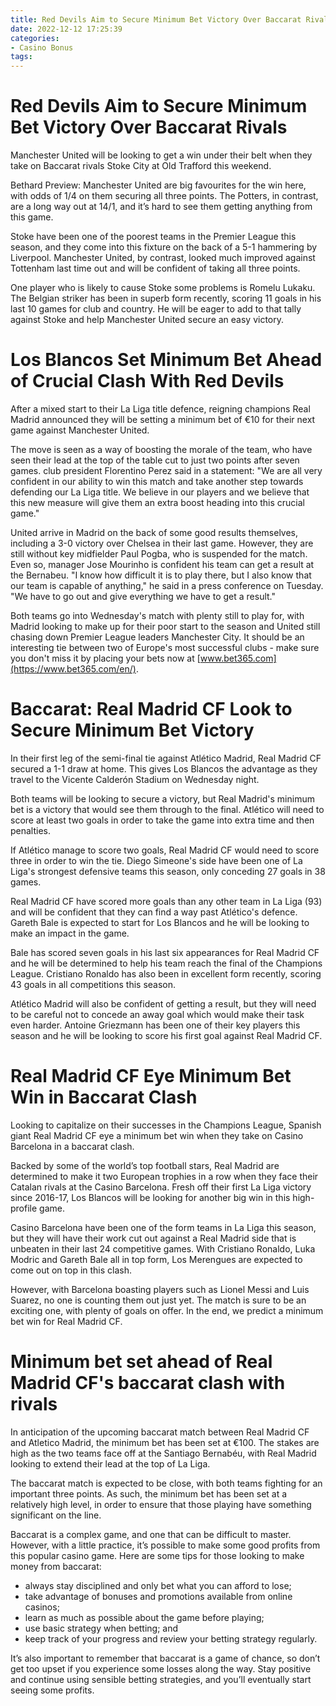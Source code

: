 ```yaml
---
title: Red Devils Aim to Secure Minimum Bet Victory Over Baccarat Rivals
date: 2022-12-12 17:25:39
categories:
- Casino Bonus
tags:
---
```



#  Red Devils Aim to Secure Minimum Bet Victory Over Baccarat Rivals

Manchester United will be looking to get a win under their belt when they take on Baccarat rivals Stoke City at Old Trafford this weekend.

Bethard Preview: Manchester United are big favourites for the win here, with odds of 1/4 on them securing all three points. The Potters, in contrast, are a long way out at 14/1, and it’s hard to see them getting anything from this game.

Stoke have been one of the poorest teams in the Premier League this season, and they come into this fixture on the back of a 5-1 hammering by Liverpool. Manchester United, by contrast, looked much improved against Tottenham last time out and will be confident of taking all three points.

One player who is likely to cause Stoke some problems is Romelu Lukaku. The Belgian striker has been in superb form recently, scoring 11 goals in his last 10 games for club and country. He will be eager to add to that tally against Stoke and help Manchester United secure an easy victory.

#  Los Blancos Set Minimum Bet Ahead of Crucial Clash With Red Devils

After a mixed start to their La Liga title defence, reigning champions Real Madrid announced they will be setting a minimum bet of €10 for their next game against Manchester United.

The move is seen as a way of boosting the morale of the team, who have seen their lead at the top of the table cut to just two points after seven games. club president Florentino Perez said in a statement: "We are all very confident in our ability to win this match and take another step towards defending our La Liga title. We believe in our players and we believe that this new measure will give them an extra boost heading into this crucial game."

United arrive in Madrid on the back of some good results themselves, including a 3-0 victory over Chelsea in their last game. However, they are still without key midfielder Paul Pogba, who is suspended for the match. Even so, manager Jose Mourinho is confident his team can get a result at the Bernabeu. "I know how difficult it is to play there, but I also know that our team is capable of anything," he said in a press conference on Tuesday. "We have to go out and give everything we have to get a result."

Both teams go into Wednesday's match with plenty still to play for, with Madrid looking to make up for their poor start to the season and United still chasing down Premier League leaders Manchester City. It should be an interesting tie between two of Europe's most successful clubs - make sure you don't miss it by placing your bets now at [www.bet365.com](https://www.bet365.com/en/).

#  Baccarat: Real Madrid CF Look to Secure Minimum Bet Victory

In their first leg of the semi-final tie against Atlético Madrid, Real Madrid CF secured a 1-1 draw at home. This gives Los Blancos the advantage as they travel to the Vicente Calderón Stadium on Wednesday night.

Both teams will be looking to secure a victory, but Real Madrid's minimum bet is a victory that would see them through to the final. Atlético will need to score at least two goals in order to take the game into extra time and then penalties.

If Atlético manage to score two goals, Real Madrid CF would need to score three in order to win the tie. Diego Simeone's side have been one of La Liga's strongest defensive teams this season, only conceding 27 goals in 38 games.

Real Madrid CF have scored more goals than any other team in La Liga (93) and will be confident that they can find a way past Atlético's defence. Gareth Bale is expected to start for Los Blancos and he will be looking to make an impact in the game.

Bale has scored seven goals in his last six appearances for Real Madrid CF and he will be determined to help his team reach the final of the Champions League. Cristiano Ronaldo has also been in excellent form recently, scoring 43 goals in all competitions this season.

Atlético Madrid will also be confident of getting a result, but they will need to be careful not to concede an away goal which would make their task even harder. Antoine Griezmann has been one of their key players this season and he will be looking to score his first goal against Real Madrid CF.

#  Real Madrid CF Eye Minimum Bet Win in Baccarat Clash

Looking to capitalize on their successes in the Champions League, Spanish giant Real Madrid CF eye a minimum bet win when they take on Casino Barcelona in a baccarat clash.

Backed by some of the world’s top football stars, Real Madrid are determined to make it two European trophies in a row when they face their Catalan rivals at the Casino Barcelona. Fresh off their first La Liga victory since 2016-17, Los Blancos will be looking for another big win in this high-profile game.

Casino Barcelona have been one of the form teams in La Liga this season, but they will have their work cut out against a Real Madrid side that is unbeaten in their last 24 competitive games. With Cristiano Ronaldo, Luka Modric and Gareth Bale all in top form, Los Merengues are expected to come out on top in this clash.

However, with Barcelona boasting players such as Lionel Messi and Luis Suarez, no one is counting them out just yet. The match is sure to be an exciting one, with plenty of goals on offer. In the end, we predict a minimum bet win for Real Madrid CF.

#  Minimum bet set ahead of Real Madrid CF's baccarat clash with rivals

In anticipation of the upcoming baccarat match between Real Madrid CF and Atletico Madrid, the minimum bet has been set at €100. The stakes are high as the two teams face off at the Santiago Bernabéu, with Real Madrid looking to extend their lead at the top of La Liga.

The baccarat match is expected to be close, with both teams fighting for an important three points. As such, the minimum bet has been set at a relatively high level, in order to ensure that those playing have something significant on the line.

Baccarat is a complex game, and one that can be difficult to master. However, with a little practice, it’s possible to make some good profits from this popular casino game. Here are some tips for those looking to make money from baccarat:

- always stay disciplined and only bet what you can afford to lose;
- take advantage of bonuses and promotions available from online casinos;
- learn as much as possible about the game before playing;
- use basic strategy when betting; and
- keep track of your progress and review your betting strategy regularly.

It’s also important to remember that baccarat is a game of chance, so don’t get too upset if you experience some losses along the way. Stay positive and continue using sensible betting strategies, and you’ll eventually start seeing some profits.